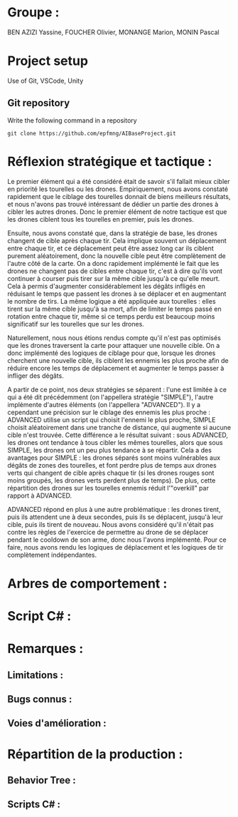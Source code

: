 # Groupe : 

BEN AZIZI Yassine, FOUCHER Olivier, MONANGE Marion, MONIN Pascal

# Project setup

Use of Git, VSCode, Unity

## Git repository
Write the following command in a repository
```
git clone https://github.com/epfmng/AIBaseProject.git
```

# Réflexion stratégique et tactique :
Le premier élément qui a été considéré était de savoir s'il fallait mieux cibler en priorité les tourelles ou les drones.
Empiriquement, nous avons constaté rapidement que le ciblage des tourelles donnait de biens meilleurs résultats, et nous n'avons pas trouvé intéressant de dédier un partie des drones à cibler les autres drones. Donc le premier élément de notre tactique est que les drones ciblent tous les tourelles en premier, puis les drones.

Ensuite, nous avons constaté que, dans la stratégie de base, les drones changent de cible après chaque tir. Cela implique souvent un déplacement entre chaque tir, et ce déplacement peut être assez long car ils ciblent purement aléatoirement, donc la nouvelle cible peut être complètement de l'autre côté de la carte. On a donc rapidement implémenté le fait que les drones ne changent pas de cibles entre chaque tir, c'est à dire qu'ils vont continuer à courser puis tirer sur la même cible jusqu'à ce qu'elle meurt. Cela à permis d'augmenter considérablement les dégâts infligés en réduisant le temps que passent les drones à se déplacer et en augmentant le nombre de tirs. La même logique a été appliquée aux tourelles : elles tirent sur la même cible jusqu'à sa mort, afin de limiter le temps passé en rotation entre chaque tir, même si ce temps perdu est beaucoup moins significatif sur les tourelles que sur les drones.

Naturellement, nous nous étions rendus compte qu'il n'est pas optimisés que les drones traversent la carte pour attaquer une nouvelle cible. On a donc implémenté des logiques de ciblage pour que, lorsque les drones cherchent une nouvelle cible, ils ciblent les ennemis les plus proche afin de réduire encore les temps de déplacement et augmenter le temps passer à infliger des dégâts.

A partir de ce point, nos deux stratégies se séparent : l'une est limitée à ce qui a été dit précédemment (on l'appellera stratégie "SIMPLE"), l'autre implémente d'autres éléments (on l'appellera "ADVANCED"). Il y a cependant une précision sur le ciblage des ennemis les plus proche : ADVANCED utilise un script qui choisit l'ennemi le plus proche, SIMPLE choisit aléatoirement dans une tranche de distance, qui augmente si aucune cible n'est trouvée. Cette différence a le résultat suivant : sous ADVANCED, les drones ont tendance à tous cibler les mêmes tourelles, alors que sous SIMPLE, les drones ont un peu plus tendance à se répartir. Cela a des avantages pour SIMPLE : les drones séparés sont moins vulnérables aux dégâts de zones des tourelles, et font perdre plus de temps aux drones verts qui changent de cible après chaque tir (si les drones rouges sont moins groupés, les drones verts perdent plus de temps). De plus, cette répartition des drones sur les tourelles ennemis réduit l'"overkill" par rapport à ADVANCED.

ADVANCED répond en plus à une autre problématique : les drones tirent, puis ils attendent une à deux secondes, puis ils se déplacent, jusqu'à leur cible, puis ils tirent de nouveau. Nous avons considéré qu'il n'était pas contre les règles de l'exercice de permettre au drone de se déplacer pendant le cooldown de son arme, donc nous l'avons implémenté. Pour ce faire, nous avons rendu les logiques de déplacement et les logiques de tir complètement indépendantes.

# Arbres de comportement :


# Script C# :



# Remarques :
## Limitations :
## Bugs connus : 
## Voies d'amélioration :

# Répartition de la production :
## Behavior Tree :

## Scripts C# :


